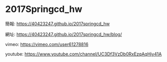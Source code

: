 # 2017Springcd_hw

簡報: https://40423247.github.io/2017springcd_hw

網址: https://40423247.github.io/2017springcd_hw/blog/

vimeo: https://vimeo.com/user61278816

youtube: https://www.youtube.com/channel/UC3Df3VzDb0RxEzqAqHiy41A
